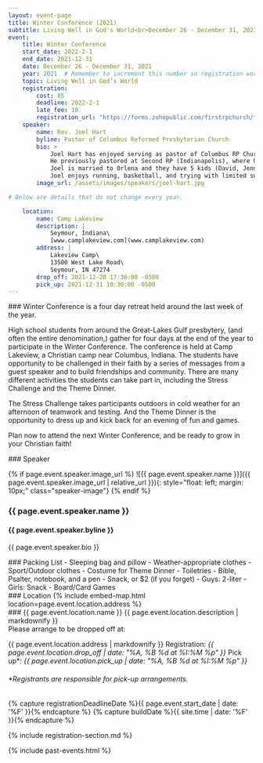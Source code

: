 ```yaml
---
layout: event-page
title: Winter Conference (2021)
subtitle: Living Well in God's World<br>December 26 - December 31, 2021
event:
    title: Winter Conference
    start_date: 2022-2-1
    end_date: 2021-12-31
    date: December 26 - December 31, 2021
    year: 2021  # Remember to increment this number so registration works.
    topic: Living Well in God’s World
    registration:
        cost: 85
        deadline: 2022-2-1
        late_fee: 10
        registration_url: "https://forms.zohopublic.com/firstrpchurch/form/GreatLakesGulfYouthEvents/formperma/tvPFGe07Gxksw0WgKtSdLqKDNR07ksRsP-QvSmJTBos"
    speaker:
        name: Rev. Joel Hart
        byline: Pastor of Columbus Reformed Presbyterian Church
        bio: >
            Joel Hart has enjoyed serving as pastor of Columbus RP Church since April 2021. 
            He previously pastored at Second RP (Indianapolis), where he served since graduating from RPTS in 2018. 
            Joel is married to Orlena and they have 5 kids (David, Jenny, Elisha, Esther, Seth). 
            Joel enjoys running, basketball, and trying with limited success to beat his wife at board games.
        image_url: /assets/images/speakers/joel-hart.jpg

# Below are details that do not change every year.

    location: 
        name: Camp Lakeview
        description: |
            Seymour, Indiana\
            [www.camplakeview.com](www.camplakeview.com)
        address: |
            Lakeview Camp\
            13500 West Lake Road\
            Seymour, IN 47274
        drop_off: 2021-12-28 17:30:00 -0500
        pick_up: 2021-12-31 10:30:00 -0500
---
```

<section class="description pewter-blue" markdown="1">
### Winter Conference is a four day retreat held around the last week of the year.

High school students from around the Great-Lakes Gulf presbytery, (and often the entire denomination,) gather for four days at the end of the year to participate in the Winter Conference.
The conference is held at Camp Lakeview, a Christian camp near Columbus, Indiana. 
The students have opportunity to be challenged in their faith by a series of messages from a guest speaker and to build friendships and community. 
There are many different activities the students can take part in, including the Stress Challenge and the Theme Dinner.


The Stress Challenge takes participants outdoors in cold weather for an afternoon of teamwork and testing.
And the Theme Dinner is the opportunity to dress up and kick back for an evening of fun and games.


Plan now to attend the next Winter Conference, and be ready to grow in your Christian faith!
</section>

<section class="speaker cultured" markdown="1">
### Speaker

{% if page.event.speaker.image_url %}
![{{ page.event.speaker.name }}]({{ page.event.speaker.image_url | relative_url }}){: style="float: left; margin: 10px;" class="speaker-image"}
{% endif %}

### {{ page.event.speaker.name }}
#### {{ page.event.speaker.byline }}
{{ page.event.speaker.bio }}

</section>

<section class="packing_list dark-orange" markdown="1">
### Packing List
- Sleeping bag and pillow
- Weather-appropriate clothes
- Sport/Outdoor clothes
- Costume for Theme Dinner
- Toiletries
- Bible, Psalter, notebook, and a pen
- Snack, or $2 (if you forget)
    - Guys: 2-liter
    - Girls: Snack
- Board/Card Games
</section>

<section class="location cultured" markdown="1">
### Location
{% include embed-map.html location=page.event.location.address %}

<div class="container" markdown="0">
<div class="row">
<div class="col-6" markdown="1">
### {{ page.event.location.name }}
{{ page.event.location.description | markdownify }}
</div>
<div class="col-6" markdown="1">
Please arrange to be dropped off at:

{{ page.event.location.address | markdownify }}
Registration: *{{ page.event.location.drop_off | date: "%A, %B %d at %I:%M %p" }}*
Pick up\*: *{{ page.event.location.pick_up | date: "%A, %B %d at %I:%M %p" }}*
###### \*Registrants are responsible for pick-up arrangements.
</div>
</div>
</div>
</section>

{% capture registrationDeadlineDate %}{{ page.event.start_date | date: '%F' }}{% endcapture %}
{% capture buildDate %}{{ site.time | date: '%F' }}{% endcapture %}

<section class="registration yellow-green">
{% include registration-section.md %}
</section>

{% include past-events.html %}